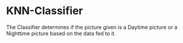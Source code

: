 # KNN-Classifier
The Classifier determines if the picture given is a Daytime picture or a Nighttime picture based on the data fed to it. 
